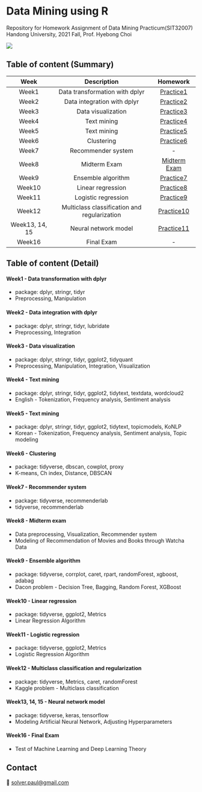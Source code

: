 # Data Mining using R
Repository for Homework Assignment of Data Mining Practicum(SIT32007) <br/>
Handong University, 2021 Fall, Prof. Hyebong Choi

<img src="https://img.shields.io/badge/R-green?style=flat&logo=R&logoColor=276DC3"/>

## Table of content (Summary)

|Week|Description|Homework|
|:---:|:---:|:---:|
|Week1|Data transformation with dplyr|[Practice1](https://github.com/Paul-scpark/Data_Mining_Practicum_R/blob/main/Week01/01_Homework.html)|
|Week2|Data integration with dplyr|[Practice2](https://github.com/Paul-scpark/Data_Mining_Practicum_R/blob/main/Week02/02_Homework.html)|
|Week3|Data visualization|[Practice3](https://github.com/Paul-scpark/Data_Mining_Practicum_R/blob/main/Week03/03_Homework.html)|
|Week4|Text mining|[Practice4](https://github.com/Paul-scpark/Data_Mining_Practicum_R/blob/main/Week04/04_Homework.html)|
|Week5|Text mining|[Practice5](https://github.com/Paul-scpark/Data_Mining_Practicum_R/blob/main/Week05/05_Homework_Team1.pdf)|
|Week6|Clustering|[Practice6](https://github.com/Paul-scpark/Data_Mining_Practicum_R/blob/main/Week06/06_Homework.html)|
|Week7|Recommender system|-|
|Week8|Midterm Exam|[Midterm Exam](https://github.com/Paul-scpark/Data_Mining_Practicum_R/blob/main/Week08_Midterm/08_Midterm.pdf)|
|Week9|Ensemble algorithm|[Practice7](https://github.com/Paul-scpark/Data_Mining_Practicum_R/blob/main/Week09/09_Homework.html)|
|Week10|Linear regression|[Practice8](https://github.com/Paul-scpark/Data_Mining_Practicum_R/blob/main/Week10/10_Homework.html)|
|Week11|Logistic regression|[Practice9](https://github.com/Paul-scpark/Data_Mining_Practicum_R/blob/main/Week11/11_Homework.html)|
|Week12|Multiclass classification and regularization|[Practice10](https://github.com/Paul-scpark/Data_Mining_Practicum_R/blob/main/Week12/12_Homework.html)|
|Week13, 14, 15|Neural network model|[Practice11](https://github.com/Paul-scpark/Data_Mining_Practicum_R/blob/main/Week13%2C%2014%2C%2015/13_Homework.html)|
|Week16|Final Exam|-|


## Table of content (Detail)

#### Week1 - Data transformation with dplyr
- package: dplyr, stringr, tidyr
- Preprocessing, Manipulation

#### Week2 - Data integration with dplyr
- package: dplyr, stringr, tidyr, lubridate
- Preprocessing, Integration

#### Week3 - Data visualization
- package: dplyr, stringr, tidyr, ggplot2, tidyquant
- Preprocessing, Manipulation, Integration, Visualization

#### Week4 - Text mining
- package: dplyr, stringr, tidyr, ggplot2, tidytext, textdata, wordcloud2
- English - Tokenization, Frequency analysis, Sentiment analysis

#### Week5 - Text mining
- package: dplyr, stringr, tidyr, ggplot2, tidytext, topicmodels, KoNLP
- Korean - Tokenization, Frequency analysis, Sentiment analysis, Topic modeling 

#### Week6 - Clustering
- package: tidyverse, dbscan, cowplot, proxy
- K-means, Ch index, Distance, DBSCAN

#### Week7 - Recommender system
- package: tidyverse, recommenderlab
- tidyverse, recommenderlab

#### Week8 - Midterm exam
- Data preprocessing, Visualization, Recommender system
- Modeling of Recommendation of Movies and Books through Watcha Data

#### Week9 - Ensemble algorithm
- package: tidyverse, corrplot, caret, rpart, randomForest, xgboost, adabag
- Dacon problem - Decision Tree, Bagging, Random Forest, XGBoost

#### Week10 - Linear regression
- package: tidyverse, ggplot2, Metrics
- Linear Regression Algorithm

#### Week11 - Logistic regression
- package: tidyverse, ggplot2, Metrics
- Logistic Regression Algorithm

#### Week12 - Multiclass classification and regularization
- package: tidyverse, Metrics, caret, randomForest
- Kaggle problem - Multiclass classification

#### Week13, 14, 15 - Neural network model
- package: tidyverse, keras, tensorflow
- Modeling Artificial Neural Network, Adjusting Hyperparameters

#### Week16 - Final Exam
- Test of Machine Learning and Deep Learning Theory

## Contact

:email: solver.paul@gmail.com
